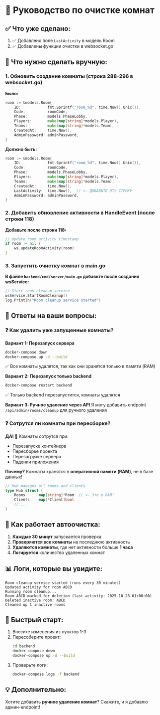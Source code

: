 # 🧹 Руководство по очистке комнат

## ✅ Что уже сделано:

1. ✅ Добавлено поле `LastActivity` в модель Room
2. ✅ Добавлены функции очистки в websocket.go

## 📝 Что нужно сделать вручную:

### 1. Обновить создание комнаты (строка 288-296 в websocket.go)

**Было:**
```go
room := &models.Room{
    ID:            fmt.Sprintf("room_%d", time.Now().Unix()),
    Code:          roomCode,
    Phase:         models.PhaseLobby,
    Players:       make(map[string]*models.Player),
    Teams:         make(map[string]*models.Team),
    CreatedAt:     time.Now(),
    AdminPassword: adminPassword,
}
```

**Должно быть:**
```go
room := &models.Room{
    ID:            fmt.Sprintf("room_%d", time.Now().Unix()),
    Code:          roomCode,
    Phase:         models.PhaseLobby,
    Players:       make(map[string]*models.Player),
    Teams:         make(map[string]*models.Team),
    CreatedAt:     time.Now(),
    LastActivity:  time.Now(),  // <- ДОБАВЬТЕ ЭТУ СТРОКУ
    AdminPassword: adminPassword,
}
```

### 2. Добавить обновление активности в HandleEvent (после строки 118)

**Добавьте после строки 118:**
```go
// Update room activity timestamp
if room != nil {
    ws.updateRoomActivity(room)
}
```

### 3. Запустить очистку комнат в main.go

**В файле `backend/cmd/server/main.go` добавьте после создания wsService:**

```go
// Start room cleanup service
wsService.StartRoomCleanup()
log.Println("Room cleanup service started")
```

## 🔄 Ответы на ваши вопросы:

### ❓ Как удалить уже запущенные комнаты?

**Вариант 1: Перезапуск сервера**
```bash
docker-compose down
docker-compose up -d --build
```
✅ Все комнаты удалятся, так как они хранятся только в памяти (RAM)

**Вариант 2: Перезапуск только backend**
```bash
docker-compose restart backend
```
✅ Только backend перезапустится, комнаты удалятся

**Вариант 3: Ручное удаление через API**
Я могу добавить endpoint `/api/admin/rooms/cleanup` для ручного удаления

### ❓ Сотрутся ли комнаты при пересборке?

**ДА! 💯** Комнаты сотрутся при:
- Перезапуске контейнера
- Пересборке проекта
- Перезагрузке сервера
- Падении приложения

**Почему?** Комнаты хранятся в **оперативной памяти (RAM)**, не в базе данных!

```go
// Hub manages all rooms and clients
type Hub struct {
    Rooms      map[string]*Room  // <- Это в RAM!
    Clients    map[*Client]bool
    // ...
}
```

## 🎯 Как работает автоочистка:

1. **Каждые 30 минут** запускается проверка
2. **Проверяются все комнаты** на последнюю активность
3. **Удаляются комнаты**, где нет активности больше **1 часа**
4. **Логируется** количество удаленных комнат

## 📊 Логи, которые вы увидите:

```
Room cleanup service started (runs every 30 minutes)
Updated activity for room ABCD
Running room cleanup...
Room ABCD marked for deletion (last activity: 2025-10-28 01:00:00)
Deleted inactive room: ABCD
Cleaned up 1 inactive rooms
```

## 🚀 Быстрый старт:

1. Внесите изменения из пунктов 1-3
2. Пересоберите проект:
   ```bash
   cd backend
   docker-compose down
   docker-compose up -d --build
   ```
3. Проверьте логи:
   ```bash
   docker-compose logs -f backend
   ```

## 💡 Дополнительно:

Хотите добавить **ручное удаление комнат**? Скажите, и я добавлю админ-endpoint!


